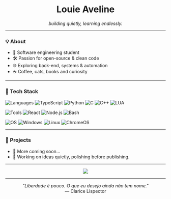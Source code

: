 <h1 align="center">Louie Aveline</h1>
<p align="center">
  <em>building quietly, learning endlessly.</em>
</p>

---

### 💡 About

- 🧠 Software engineering student  
- 🛠️ Passion for open-source & clean code  
- 🌐 Exploring back-end, systems & automation  
- ☕ Coffee, cats, books and curiosity

---

### 🧰 Tech Stack

![Languages](https://img.shields.io/badge/-Languages:-gray?style=for-the-badge)
![TypeScript](https://img.shields.io/badge/TypeScript-3178C6?style=for-the-badge&logo=typescript&logoColor=white)
![Python](https://img.shields.io/badge/Python-3776AB?style=for-the-badge&logo=python&logoColor=white)
![C](https://img.shields.io/badge/C-00599C?style=for-the-badge&logo=c&logoColor=white)
![C++](https://img.shields.io/badge/C%2B%2B-00599C?style=for-the-badge&logo=c%2B%2B&logoColor=white)
![LUA](https://img.shields.io/badge/Lua-2C2D72?style=for-the-badge&logo=lua&logoColor=white)




![Tools](https://img.shields.io/badge/-Tools:-gray?style=for-the-badge)
![React](https://img.shields.io/badge/React-20232a?style=for-the-badge&logo=react&logoColor=61DAFB)
![Node.js](https://img.shields.io/badge/Node.js-339933?style=for-the-badge&logo=node-dot-js&logoColor=white)
![Bash](https://img.shields.io/badge/Bash-4EAA25?style=for-the-badge&logo=gnu-bash&logoColor=white)




![OS](https://img.shields.io/badge/-OS:-gray?style=for-the-badge)
![Windows](https://img.shields.io/badge/Windows-0078D6?style=for-the-badge&logo=windows&logoColor=white)
![Linux](https://img.shields.io/badge/Linux-FCC624?style=for-the-badge&logo=linux&logoColor=black)
![ChromeOS](https://img.shields.io/badge/ChromeOS-4285F4?style=for-the-badge&logo=chromeos&logoColor=white)


---

### 📂 Projects

- 🔭 More coming soon...
- 🚧 Working on ideas quietly, polishing before publishing.

---

<p align="center">
  <img src="https://github-readme-stats.vercel.app/api/top-langs/?username=louieaveline&layout=compact&langs_count=8&theme=default&hide_title=true&hide_border=true&card_width=400" />
</p>

---

<p align="center">
  <em>"Liberdade é pouco. O que eu desejo ainda não tem nome."</em><br>
  — Clarice Lispector
</p>
